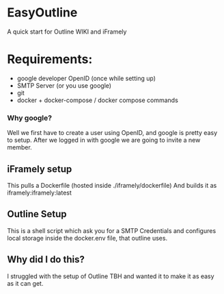 # EasyOutline
A quick start for Outline WIKI and iFramely

# Requirements:

- google developer OpenID (once while setting up)
- SMTP Server (or you use google)
- git
- docker + docker-compose / docker compose commands

### Why google?

Well we first have to create a user using OpenID, and google is pretty easy to setup.
After we logged in with google we are going to invite a new member.

## iFramely setup

This pulls a Dockerfile (hosted inside ./iframely/dockerfile)
And builds it as iframely:iframely:latest

## Outline Setup

This is a shell script which ask you for a SMTP Credentials and configures local storage inside the docker.env file, that outline uses.

## Why did I do this?

I struggled with the setup of Outline TBH and wanted it to make it as easy as it can get.
